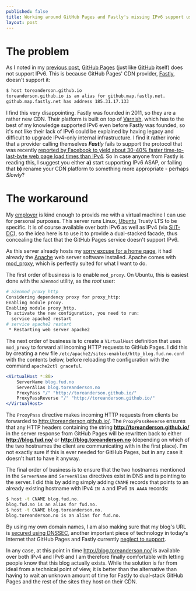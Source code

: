 ```yaml
---
published: false
title: Working around GitHub Pages and Fastly's missing IPv6 support using Apache mod_proxy
layout: post
---
```

# The problem

As I noted in my [previous post](/2015/08/29/first-post.html), [GitHub
Pages](https://pages.github.com/) (just like [GitHub](https://github.com/)
itself) does not support IPv6. This is because GitHub Pages' CDN provider,
[Fastly](https://www.fastly.com/), doesn't support it:

````sh
$ host toreanderson.github.io
toreanderson.github.io is an alias for github.map.fastly.net.
github.map.fastly.net has address 185.31.17.133
````

I find this very disappointing. Fastly was founded in 2011, so they are a
rather new CDN. Their platform is built on top of
[Varnish](https://www.varnish-cache.org/), which has to the best of my
knowledge supported IPv6 even before Fastly was founded, so it's not like their
lack of IPv6 could be explained by having legacy and difficult to upgrade
IPv4-only internal infrastructure. I find it rather ironic that a provider
calling themselves ***Fast****ly* fails to support the protocol that was
recently [reported by Facebook to yield about 30-40% faster time-to-last-byte
web page load times than IPv4](https://youtu.be/An7s25FSK0U?t=18m53s). So in
case anyone from Fastly is reading this, I suggest you either **a)** start
supporting IPv6 ASAP, or failing that **b)** rename your CDN platform to
something more appropriate - perhaps *Slowly*?

# The workaround

My [employer](http://www.redpill-linpro.com/) is kind enough to provids me with
a virtual machine I can use for personal purposes. This server runs Linux,
[Ubuntu](http://ubuntu.com) Trusty LTS to be specific. It is of course
available over both IPv6 as well as IPv4 (via
[SIIT-DC](https://tools.ietf.org/html/draft-ietf-v6ops-siit-dc)), so the idea
here is to use it to provide a dual-stacked facade, thus concealing the fact
that the GitHub Pages service doesn't support IPv6.

As this server already hosts my [sorry excuse for a home
page](http://toreanderson.no/), it had already the
[Apache](http://httpd.apache.org) web server software installed. Apache comes
with [mod_proxy](https://httpd.apache.org/docs/current/mod/mod_proxy.html),
which is perfectly suited for what I want to do.

The first order of business is to enable `mod_proxy`. On Ubuntu, this is
easiest done with the `a2enmod` utility, as the *root* user:

````sh
# a2enmod proxy_http
Considering dependency proxy for proxy_http:
Enabling module proxy.
Enabling module proxy_http.
To activate the new configuration, you need to run:
  service apache2 restart
# service apache2 restart
 * Restarting web server apache2                                         [ OK ]
````

The next order of business is to create a `VirtualHost` definition that uses
`mod_proxy` to forward all incoming HTTP requests to GitHub Pages. I did this
by creating a new file `/etc/apache2/sites-enabled/http_blog.fud.no.conf` with
the contents below, before reloading the configuration with the command
`apache2ctl graceful`.

````apache
<VirtualHost *:80>
	ServerName blog.fud.no
	ServerAlias blog.toreanderson.no
	ProxyPass "/" "http://toreanderson.github.io/"
	ProxyPassReverse "/" "http://toreanderson.github.io/"
</VirtualHost>
````

The `ProxyPass` directive makes incoming HTTP requests from clients be
forwarded to http://toreanderson.github.io/. The `ProxyPassReverse` ensures
that any HTTP headers containing the string **http://toreanderson.github.io/**
in the server response from GitHub Pages will be rewritten back to either
**http://blog.fud.no/** or **http://blog.toreanderson.no** (depending on which
of the two hostnames the client are communicating with in the first place). I'm
not exactly sure if this is ever needed for GitHub Pages, but in any case it
doesn't hurt to have it anyway.

The final order of business is to ensure that the two hostnames mentioned in
the `ServerName` and `ServerAlias` directives exist in DNS and is pointing to
the server. I did this by adding simply adding `CNAME` records that points to
an already existing hostname with IPv4 `IN A` and IPv6 `IN AAAA` records:

````sh
$ host -t CNAME blog.fud.no.
blog.fud.no is an alias for fud.no.
$ host -t CNAME blog.toreanderson.no.
blog.toreanderson.no is an alias for fud.no.
````

By using my own domain names, I am also making sure that my blog's URL is
[secured using
DNSSEC](http://dnssec-debugger.verisignlabs.com/blog.toreanderson.no), another
important piece of technology in today's Internet that GitHub Pages and Fastly
currently [neglect to
support](http://dnssec-debugger.verisignlabs.com/toreanderson.github.io).

In any case, at this point in time http://blog.toreanderson.no/ is available
over both IPv4 and IPv6 and I am therefore finally comfortable with letting
people know that this blog actually exists. While the solution is far from
ideal from a technical point of view, it is better than the alternative than
having to wait an unknown amount of time for Fastly to dual-stack GitHub Pages
and the rest of the sites they host on their CDN.
